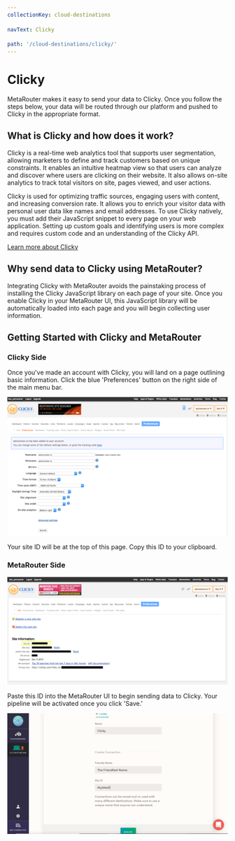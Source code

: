 ```yaml
---
collectionKey: cloud-destinations

navText: Clicky

path: '/cloud-destinations/clicky/'
---
```


# Clicky

MetaRouter makes it easy to send your data to Clicky. Once you follow the steps below, your data will be routed through our platform and pushed to Clicky in the appropriate format.

## What is Clicky and how does it work?

Clicky is a real-time web analytics tool that supports user segmentation, allowing marketers to define and track customers based on unique constraints. It enables an intuitive heatmap view so that users can analyze and discover where users are clicking on their website. It also allows on-site analytics to track total visitors on site, pages viewed, and user actions.

Clicky is used for optimizing traffic sources, engaging users with content, and increasing conversion rate. It allows you to enrich your visitor data with personal user data like names and email addresses. To use Clicky natively, you must add their JavaScript snippet to every page on your web application. Setting up custom goals and identifying users is more complex and requires custom code and an understanding of the Clicky API.

[Learn more about Clicky](https://clicky.com/)

## Why send data to Clicky using MetaRouter?

Integrating Clicky with MetaRouter avoids the painstaking process of installing the Clicky JavaScript library on each page of your site. Once you enable Clicky in your MetaRouter UI, this JavaScript library will be automatically loaded into each page and you will begin collecting user information.

## Getting Started with Clicky and MetaRouter

### Clicky Side

Once you've made an account with Clicky, you will land on a page outlining basic information. Click the blue 'Preferences' button on the right side of the main menu bar.

![clicky3](/images/clicky3.png)

Your site ID will be at the top of this page. Copy this ID to your clipboard.

### MetaRouter Side

![clicky4](/images/clicky4.png)

Paste this ID into the MetaRouter UI to begin sending data to Clicky. Your pipeline will be activated once you click 'Save.'

![clicky5](/images/clicky5v2.png)

